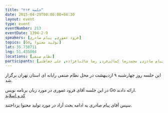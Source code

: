 ```yaml
---
title: "جلسه ۲۱۳"
date: 2015-04-29T00:00:00+04:30
layout: event
type: event
eventNumber: 213
eventDate: 1394-2-9
speakers: [فرود غفوری, پیام صادری]
topics: [Go, تولید محتوا]
lat: 35.738711
lng: 51.435004
locations: [نظام صنفی]
participants: [آرش حقیقت, بهروز تن بیگی, محمدجواد ارجمندی مقدم, امیرحسین گودرزی, مرتضی جوان, محمدحسین چهاردولی, مرتضی پروینی, حسام نور, مهین کیامهر, مصطفی میرموسوی, محمد عبدلی‌راد, سروش فرزام‌نیک, حمید پاکنهاد, سعید رسولی, علی جعفرآبادی, دیبا یوسفی‌زاده, سوگند رضازاده, دانیال بهزادی, علی رستمی, مهدی حمیدی, سعید علیجانی, روزبه حاجی‌زاده, نیما بهرام, احسان صادقی‌نشاط, محمد جعفری, پیام صادری, محمدرضا کمالی‌فرد, رضا شالبافزاده, علی حفاظتی]
---
```

این جلسه روز چهارشنبه ۹ اردیبهشت در محل نظام صنفی رایانه ای استان تهران برگزار شد.

در این جلسه آقای فرود غفوری در مورد زبان برنامه نویس Go ارائه دادند.  
[کد و اسلاید](https://github.com/fzerorubigd/slides)

سپس آقای پیام صادری به ادامه بحث آزاد در مورد تولید محتوا پرداختند.